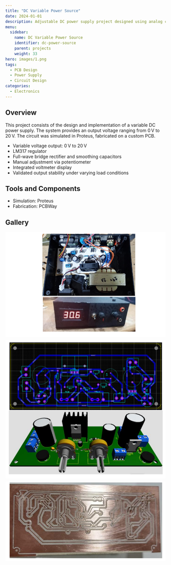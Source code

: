 ```yaml
---
title: "DC Variable Power Source"
date: 2024-01-01
description: Adjustable DC power supply project designed using analog components and fabricated on a custom PCB. Outputs stable voltage between 0 V and 20 V.
menu:
  sidebar:
    name: DC Variable Power Source
    identifier: dc-power-source
    parent: projects
    weight: 33
hero: images/1.png
tags:
  - PCB Design
  - Power Supply
  - Circuit Design
categories:
  - Electronics
---
```


## Overview

This project consists of the design and implementation of a variable DC power supply. The system provides an output voltage ranging from 0 V to 20 V. The circuit was simulated in Proteus, fabricated on a custom PCB.

- Variable voltage output: 0 V to 20 V  
- LM317 regulator
- Full-wave bridge rectifier and smoothing capacitors  
- Manual adjustment via potentiometer  
- Integrated voltmeter display  
- Validated output stability under varying load conditions

## Tools and Components

- Simulation: Proteus 
- Fabrication: PCBWay  

## Gallery

<div style="display: grid; grid-template-columns: repeat(auto-fit, minmax(250px, 1fr)); gap: 10px;">
  <img src="images/1.png" alt="1">
  <img src="images/4.png" alt="4">
  <img src="images/5.png" alt="5">

</div>
